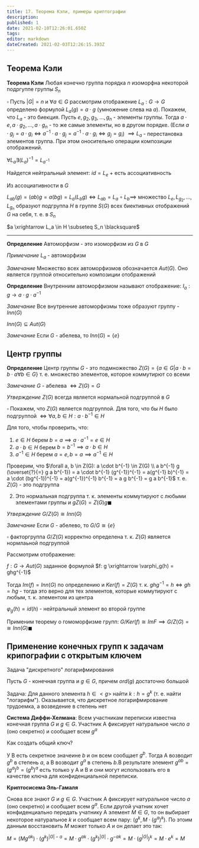 ```yaml
---
title: 17. Теорема Кэли, примеры криптографии
description: 
published: 1
date: 2021-02-10T12:26:01.650Z
tags: 
editor: markdown
dateCreated: 2021-02-03T12:26:15.393Z
---
```


## Теорема Кэли

**Теорема Кэли** Любая конечно группа порядка $n$ изоморфна некоторой подргуппе группы $S_n$

$\square$ Пусть $|G| = n$ и $\forall a \in G$ рассмотрим отображение $L_a: G \to G$ определено формулой $L_a(g) = a \cdot g$ (умножение слева на $a$). Покажем, что $L_a$ - это биекция. Пусть $e, g_2, g_3, \dots, g_n$ - элементы группы. Тогда $a \cdot e, a \cdot g_2, \dots, a \cdot g_n$ - то же самые элементы, но в другом порядке. (Если $a \cdot g_j = a \cdot g_i \iff a^{-1} \cdot a \cdot g_j = a^{-1} \cdot a \cdot g_i \iff g_j = g_i$) $\implies L_a$ - перестановка элементов группа. При этом оносительно операции композиции отображений.

$\forall L_a \exists (L_a)^{-1} = L_{a^{-1}}$

Найдется нейтральный элемент: $id = L_e$ + есть ассоциативность

Из ассоциативности в $G$

$L_{ab}(g) = (a b) g = a (bg) = L_a(L_b g) \iff L_{ab} = L_a \circ L_b \implies$ множество $L_e, L_{g_2}, \dots, L_{g_n}$ образуют подгруппа $H$ в группе $S(G)$ всех биективных отображений $G$ на себя, т. е. в $S_n$

$a \xrightarrow L_a \in H \subseteq S_n \blacksquare$

---

**Определение** Автоморфизм - это изоморфизм из $G$ в $G$

*Примечание* $L_a$ - автоморфизм

*Замечание* Множество всех автоморфизмов обозначается $Aut(G)$. Оно является группой относительно композиции отображений

**Определение** Внутренним автоморфизмом называют отображение: $I_a: g \to a \cdot g \cdot a^{-1} {}$

*Замечание* Все внутренние автоморфизмы тоже образуют группу - $Inn(G)$

$Inn(G) \subseteq Aut(G)$

*Замечание* Если $G$ - абелева, то $Inn(G) = \{e\} {}$

## Центр группы

**Определение** Центр группы $G$ - это подмножество $Z(G) = \{a \in G | a \cdot b= b \cdot a \forall b \in G\}$ т. е. множество элементов, которое коммутирют со всеми

*Замечание* $G$ - абелева $\iff Z(G) = G$ 

*Утверждение* $Z(G)$ всегда является нормальной подгруппой в $G$

$\square$ Покажем, что $Z(G)$ является подгруппой. Для того, что бы $H$ было подгруппой $\iff \forall a, b \in H: a \cdot b^{-1} \in H$ 

Для того, чтобы проверить, что:

1. $e \in H$ берем $b = a \implies a \cdot a^{-1} = e \in H$
2. $a \cdot b \in H$ берем $b = b^{-1} \implies a \cdot b \in H$
3. $a^{-1} \in H$ берем $a = e, b = a \implies a^{-1} \in H$

Проверим, что $\forall a, b \in Z(G): a \cdot b^{-1} \in Z(G) \\
a b^{-1} g (\overset{?}{=} g a b^{-1}) = a \cdot b^{-1} (g^{-1})^{-1} = a(g^{-1} b)^{-1} = a \cdot (bg^{-1})^{-1} = a(g^{-1})^{-1} b^{-1} = a g b^{-1} = g a b^{-1}$ т. е. $Z(G)$ - это подгруппа

2) Это нормальная подгруппа т. к. элементы коммутируют с любыми элементами группы и $gZ(G) = Z(G)g \blacksquare$

*Утверждение* $G/Z(G) \cong Inn(G)$

*Замечание* Если $G$ - абелево, то $G/G \cong \{e\} {}$

$\square$ факторгруппа $G/Z(G)$ корректно определена т. к. $Z(G)$ является нормлаьной подгруппой

Рассмотрим отображение:

$f: G \to Aut(G)$ заданное формулой $f: g \xrightarrow \varphi_g(h) = ghg^{-1}$

Тогда $Im(f) = Inn(G)$ по определению и $Ker(f) = Z(G)$ т. к. $ghg^{-1} = h \iff gh = hg$ - тогда это верно для тех элементов, которые коммутируют с любым, т. к. элементом из центра

$\varphi_g(h) = id(h)$ - нейтральный элемент во второй группе

Применим теорему о гомоморфизме групп: $G/Ker(f) \cong ImF \implies G/Z(G) = \cong Inn(G) \blacksquare$


## Применение конечных групп к задачам крипографии c открытым ключем

Задача "дискретного" логарифмирования

Пусть $G$ - конечная группа и $g \in G$, причем $ord(g)$ достаточно большой

Задача: Для данного элемента $h \in <g>$ найти $k: h = g^k$ (т. е. найти "логарифм"). Оказывается, что дискретное логарифмирование трудоемка, а возведение в степень нет

**Система Диффи-Хелмана**: Всем участникам переписки известна конечная группа $G$ и $g \in G$. Участник А фиксирует натуральное число $a$ (оно секретно) и сообщает всем $g^a$

Как создать общий ключ?

У В есть секретное значеине $b$ и он всем сообщает $g^b$. Тогда А возводит $g^b$ в степень $a$, а B возводит $g^a$ в степень $b$.В результате элемент $g^{ab} = (g^{a})^{b} = (g^b)^a$ есть только у A и B и они могут использовать его в качестве ключа для конфиденциальной переписки.

**Криптосисема Эль-Гамаля**

Снова все знают $G$ и $g \in G$. Участник А фиксирует натуральное число $a$ (оно секретно) и сообщает всем $g^a$. Если другой учатник хочет конфиденциально передать учатнику A элемент $M \in G$, то он выбирает некоторое натуральное $k$ и сообщает всем пару: $(g^k, M \cdot (g^a)^k)$. По этоим данным восстановить $M$ может только $A$ и он делает это так:

$M = (Mg^{ak}) \cdot (g^k)^{|G| - a} = M \cdot g^{ak} \cdot (g^k)^{|G|} \cdot g^{-ak} = M \cdot (g^{|G|})^k = M \cdot e^k = M$
